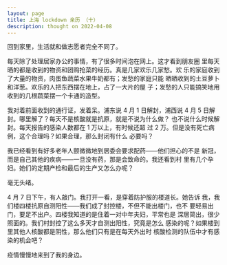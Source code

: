 ```yaml
---
layout: page
title: 上海 lockdown 亲历 （十）
description: thought on 2022-04-08
---
```



回到家里，生活就和做志愿者完全不同了。

每天除了处理居家办公的事情，有了很多时间泡在网上。这才看到朋友圈
里每天晒的都是收到的物资和团购抢菜的经历。真是几家欢乐几家愁。欢
乐的家庭收到了大量的物资，肉蛋鱼蔬菜水果牛奶都有；发愁的家庭只能
晒晒收到的土豆萝卜和洋葱。欢乐的人把东西摆在地上，占了一大片的屋
子；发愁的人只能搞笑地用收到的几根蔬菜摆一个卡通的造型。

我对着前面收到的通行证，发着呆。浦东说 4 月 1 日解封，浦西说 4
月 5 日解封。哪里解了？每天不是核酸就是抗原，就是不说为什么做？
也不说什么时候解封。每天报告的感染人数都在 1 万以上，有时候还超
过 2 万。但是没有死亡病例，这个合理吗？如果合理，那么封闭有什么
必要吗？

我已经看到有好多老年人颤微微地到居委会要求配药——他们担心的不是
新冠，而是自己其他的疾病——一旦没有药，那是会致命的。我还看到村
里有几个孕妇。她们的定期产检和最后的生产又怎么办呢？

毫无头绪。

4 月 7 日下午，有人敲门。我打开一看，是穿着防护服的楼道长。她告诉
我，我们楼四楼抗原自测阳性——我们成了封控楼，不但不能出楼门，也不
要轻易出门，要足不出户。四楼我知道的是住着一对中年夫妇，平常也是
深居简出，很少照面的。我们村封控了这么多天才自测出阳性，究竟是怎么
感染的呢？如果楼到里其他人核酸都是阴性，那么他们只有是在每天外出时
核酸检测的队伍中才有感染的机会吧？

疫情慢慢地来到了我的身边。